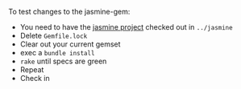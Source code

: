 To test changes to the jasmine-gem:

* You need to have the [jasmine project](https://github.com/jasmine/jasmine) checked out in `../jasmine`
* Delete `Gemfile.lock`
* Clear out your current gemset
* exec a `bundle install`
* `rake` until specs are green
* Repeat
* Check in
